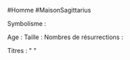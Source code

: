 #Homme #MaisonSagittarius

Symbolisme : 

Age :
Taille :
Nombres de résurrections :

Titres : 
"
"


